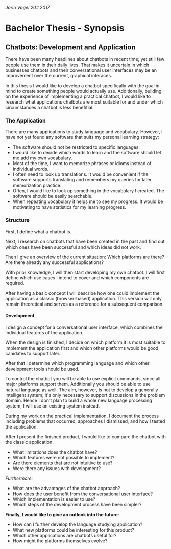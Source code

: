 *Jorin Vogel 20.1.2017*

# Bachelor Thesis - Synopsis

## Chatbots: Development and Application

There have been many headlines about chatbots in recent time; yet still few people use them in their daily lives.
That makes it uncertain in which businesses chatbots and their conversational user interfaces may be an improvement over the current, graphical interaces.

In this thesis I would like to develop a chatbot specifically with the goal in mind to create something people would actually use.
Additionally, building on the experience of implementing a practical chatbot, I would like to research what applications chatbots are most suitable for and under which circumstances a chatbot is less benefitial.


### The Application

There are many applications to study language and vocabulary.
However, I have not yet found any software that suits my personal learning strategy:

- The software should not be restricted to specific languages.
- I would like to decide which words to learn and the software should let me add my own vocabulary.
- Most of the time, I want to memorize phrases or idioms instead of individual words.
- I often need to look up translations.
  It would be convenient if the software supports translating and remembers my queries for later memorization practice.
- Often, I would like to look up something in the vocabulary I created. The software should be easily searchable.
- When repeating vocabulary it helps me to see my progress. It would be motivating to have statistics for my learning progress.


### Structure

First, I define what a chatbot is.

Next, I research on chatbots that have been created in the past and find out 
which ones have been successful and which ideas did not work.

Then I give an overview of the current situation:
Which platforms are there? Are there already any successful applications?


With prior knowledge, I will then start developing my own chatbot.
I will first define which use cases I intend to cover and which components are required.

After having a basic concept I will describe how one could implement the application as a classic (browser-based) application.
This version will only remain theoretical and serves as a reference for a subsequent comparison.


#### Development

I design a concept for a conversational user interface, which combines the individual features of the application.

When the design is finished, I decide on which platform it is most suitable to implement the application first 
and which other platforms would be good canidates to support later.

After that I determine which programming language and which other development tools should be used.

To control the chatbot you will be able to use explicit commands, since all major platforms support them.
Additionally you should be able to use natural language as well. The aim, however, is not to develop a generally intelligent system; it's only necessary to support discussions in the problem domain.
Hence I don't plan to build a whole new language processing system; I will use an existing system instead.

During my work on the practical implementation, I document the process including
problems that occurred, approaches I dismissed, and how I tested the application.

After I present the finished product, I would like to compare the chatbot with the classic application:

- What limitations does the chatbot have? 
- Which features were not possible to implement? 
- Are there elements that are not intuitive to use? 
- Were there any issues with development?

*Furthermore:*

- What are the advantages of the chatbot approach? 
- How does the user benefit from the conversational user interface? 
- Which implementation is easier to use? 
- Which steps of the development process have been simpler?

**Finally, I would like to give an outlook into the future**:

- How can I further develop the language studying application? 
- What new platforms could be interesting for this product? 
- Which other applications are chatbots useful for? 
- How might the platforms themselves evolve?

